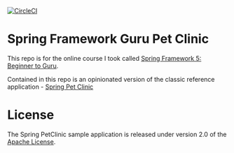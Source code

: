 [![CircleCI](https://circleci.com/gh/kashann/spring-pet-clinic/tree/master.svg?style=svg)](https://circleci.com/gh/kashann/spring-pet-clinic/tree/master)
# Spring Framework Guru Pet Clinic
This repo is for the online course I took called [Spring Framework 5: Beginner to Guru](https://www.udemy.com/spring-framework-5-beginner-to-guru/?couponCode=GITHUB_SFGPETCLINIC).

Contained in this repo is an opinionated version of the classic reference application - [Spring Pet Clinic](https://github.com/spring-projects/spring-petclinic)

# License
The Spring PetClinic sample application is released under version 2.0 of the [Apache License](http://www.apache.org/licenses/LICENSE-2.0).